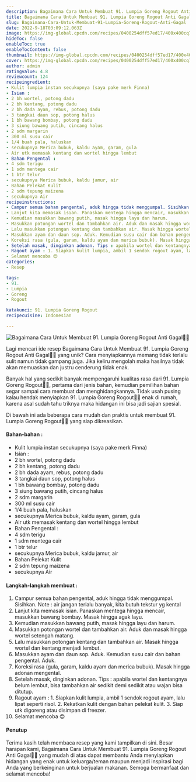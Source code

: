 ```yaml
---
description: Bagaimana Cara Untuk Membuat 91. Lumpia Goreng Rogout Anti Gagal"
title: Bagaimana Cara Untuk Membuat 91. Lumpia Goreng Rogout Anti Gagal
slug: Bagaimana-Cara-Untuk-Membuat-91-Lumpia-Goreng-Rogout-Anti-Gagal
date: 2022-9-18T03:09:12.063Z
image: https://img-global.cpcdn.com/recipes/0400254dff57ed17/400x400cq70/photo.jpg
hideToc: false
enableToc: true
enableTocContent: false
thumbnail: https://img-global.cpcdn.com/recipes/0400254dff57ed17/400x400cq70/photo.jpg
cover: https://img-global.cpcdn.com/recipes/0400254dff57ed17/400x400cq70/photo.jpg
author: admin
ratingvalue: 4.8
reviewcount: 124
recipeingredient:
- Kulit lumpia instan secukupnya (saya pake merk Finna)
- Isian :
- 2 bh wortel, potong dadu
- 2 bh kentang, potong dadu
- 2 bh dada ayam, rebus, potong dadu
- 3 tangkai daun sop, potong halus
- 1 bh bawang bombay, potong dadu
- 3 siung bawang putih, cincang halus
- 2 sdm margarin
- 300 ml susu cair
- 1/4 buah pala, haluskan
- secukupnya Merica bubuk, kaldu ayam, garam, gula
- Air utk memasak kentang dan wortel hingga lembut
- Bahan Pengental :
- 4 sdm terigu
- 1 sdm mentega cair
- 1 btr telur
- secukupnya Merica bubuk, kaldu jamur, air
- Bahan Pelekat Kulit
- 2 sdm tepung maizena
- secukupnya Air
recipeinstructions:
- Campur semua bahan pengental, aduk hingga tidak menggumpal. Sisihkan. Note : air jangan terlalu banyak, kita butuh tekstur yg kental
- Lanjut kita memasak isian. Panaskan mentega hingga mencair, masukkan bawang bombay. Masak hingga agak layu.
- Kemudian masukkan bawang putih, masak hingga layu dan harum.
- Masukkan potongan wortel dan tambahkan air. Aduk dan masak hingga wortel setengah matang.
- Lalu masukkan potongan kentang dan tambahkan air. Masak hingga wortel dan kentang menjadi lembut.
- Masukkan ayam dan daun sop. Aduk. Kemudian susu cair dan bahan pengental. Aduk.
- Koreksi rasa (gula, garam, kaldu ayam dan merica bubuk). Masak hingga adonan mengental.
- Setelah masak, dinginkan adonan. Tips : apabila wortel dan kentangnya belum lembut, bisa tambahkan air sedikit demi sedikit atau wajan bisa ditutup.
- Ragout ayam : 1. Siapkan kulit lumpia, ambil 1 sendok rogout ayam, lalu lipat seperti risol. 2. Rekatkan kulit dengan bahan pelekat kulit. 3. Siap utk digoreng atau disimpan di freezer.
- Selamat mencoba 😊
categories:
- Resep

tags:
- 91.
- Lumpia
- Goreng
- Rogout

katakunci: 91. Lumpia Goreng Rogout
recipecuisine: Indonesian

---
```


![Bagaimana Cara Untuk Membuat 91. Lumpia Goreng Rogout Anti Gagal👩‍🍳](https://img-global.cpcdn.com/recipes/0400254dff57ed17/400x400cq70/photo.jpg)

Lagi mencari ide resep Bagaimana Cara Untuk Membuat 91. Lumpia Goreng Rogout Anti Gagal👩‍🍳 yang unik? Cara menyiapkannya memang tidak terlalu sulit namun tidak gampang juga. Jika keliru mengolah maka hasilnya tidak akan memuaskan dan justru cenderung tidak enak.

Banyak hal yang sedikit banyak mempengaruhi kualitas rasa dari 91. Lumpia Goreng Rogout👩‍🍳, pertama dari jenis bahan, kemudian pemilihan bahan segar sampai cara membuat dan menghidangkannya. Tidak usah pusing kalau hendak menyiapkan 91. Lumpia Goreng Rogout👩‍🍳 enak di rumah, karena asal sudah tahu triknya maka hidangan ini bisa jadi sajian spesial.

Di bawah ini ada beberapa cara mudah dan praktis untuk membuat 91. Lumpia Goreng Rogout👩‍🍳 yang siap dikreasikan.

<!--inarticleads1-->

#### Bahan-bahan :

- Kulit lumpia instan secukupnya (saya pake merk Finna)
- Isian :
- 2 bh wortel, potong dadu
- 2 bh kentang, potong dadu
- 2 bh dada ayam, rebus, potong dadu
- 3 tangkai daun sop, potong halus
- 1 bh bawang bombay, potong dadu
- 3 siung bawang putih, cincang halus
- 2 sdm margarin
- 300 ml susu cair
- 1/4 buah pala, haluskan
- secukupnya Merica bubuk, kaldu ayam, garam, gula
- Air utk memasak kentang dan wortel hingga lembut
- Bahan Pengental :
- 4 sdm terigu
- 1 sdm mentega cair
- 1 btr telur
- secukupnya Merica bubuk, kaldu jamur, air
- Bahan Pelekat Kulit
- 2 sdm tepung maizena
- secukupnya Air

<!--inarticleads2-->

#### Langkah-langkah membuat :

1. Campur semua bahan pengental, aduk hingga tidak menggumpal. Sisihkan. Note : air jangan terlalu banyak, kita butuh tekstur yg kental
1. Lanjut kita memasak isian. Panaskan mentega hingga mencair, masukkan bawang bombay. Masak hingga agak layu.
1. Kemudian masukkan bawang putih, masak hingga layu dan harum.
1. Masukkan potongan wortel dan tambahkan air. Aduk dan masak hingga wortel setengah matang.
1. Lalu masukkan potongan kentang dan tambahkan air. Masak hingga wortel dan kentang menjadi lembut.
1. Masukkan ayam dan daun sop. Aduk. Kemudian susu cair dan bahan pengental. Aduk.
1. Koreksi rasa (gula, garam, kaldu ayam dan merica bubuk). Masak hingga adonan mengental.
1. Setelah masak, dinginkan adonan. Tips : apabila wortel dan kentangnya belum lembut, bisa tambahkan air sedikit demi sedikit atau wajan bisa ditutup.
1. Ragout ayam : 1. Siapkan kulit lumpia, ambil 1 sendok rogout ayam, lalu lipat seperti risol. 2. Rekatkan kulit dengan bahan pelekat kulit. 3. Siap utk digoreng atau disimpan di freezer.
1. Selamat mencoba 😊

#### Penutup

Terima kasih telah membaca resep yang kami tampilkan di sini. Besar harapan kami, Bagaimana Cara Untuk Membuat 91. Lumpia Goreng Rogout Anti Gagal👩‍🍳 yang mudah di atas dapat membantu Anda menyiapkan hidangan yang enak untuk keluarga/teman maupun menjadi inspirasi bagi Anda yang berkeinginan untuk berjualan makanan. Semoga bermanfaat dan selamat mencoba!